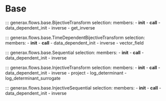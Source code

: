 # Base

::: generax.flows.base.BijectiveTransform
    selection:
        members:
            - __init__
            - __call__
            - data_dependent_init
            - inverse
            - get_inverse

::: generax.flows.base.TimeDependentBijectiveTransform
    selection:
        members:
            - __init__
            - __call__
            - data_dependent_init
            - inverse
            - vector_field

::: generax.flows.base.Sequential
    selection:
        members:
            - __init__
            - __call__
            - data_dependent_init
            - inverse

::: generax.flows.base.InjectiveTransform
    selection:
        members:
            - __init__
            - __call__
            - data_dependent_init
            - inverse
            - project
            - log_determinant
            - log_determinant_surrogate

::: generax.flows.base.InjectiveSequential
    selection:
        members:
            - __init__
            - __call__
            - data_dependent_init
            - inverse
